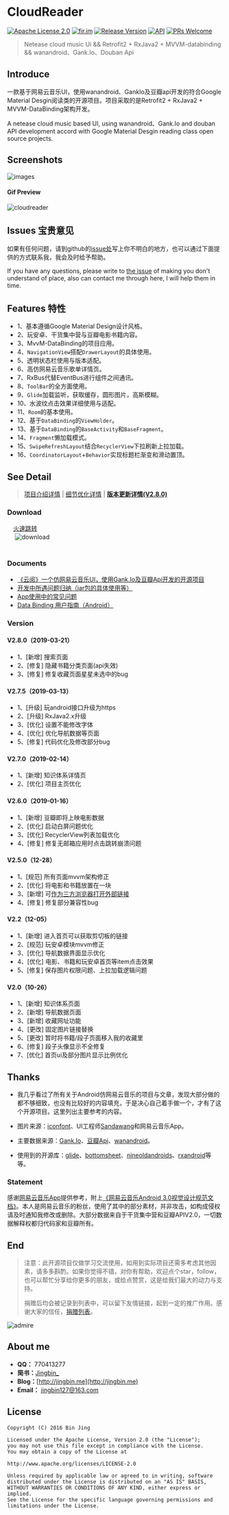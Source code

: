 # CloudReader

[![Apache License 2.0][1]][2]
[![fir.im][34]][35] 
[![Release Version][30]][31]
[![API][3]][4]
[![PRs Welcome][32]][33]

> Netease cloud music Ui && Retrofit2 + RxJava2 + MVVM-databinding && wanandroid、Gank.Io、Douban Api 


## Introduce
一款基于网易云音乐UI，使用wanandroid、GankIo及豆瓣api开发的符合Google Material Desgin阅读类的开源项目。项目采取的是Retrofit2 + RxJava2 + MVVM-DataBinding架构开发。

A netease cloud music based UI, using wanandroid、Gank.Io and douban API development accord with Google Material Desgin reading class open source projects.

## Screenshots
![images](https://github.com/youlookwhat/CloudReader/blob/master/file/images.png)
<!--<img width="173" height=“274” src="https://github.com/youlookwhat/CloudReader/blob/master/file/page_book_01.png"></img>
<img width="173" height=“274” src="https://github.com/youlookwhat/CloudReader/blob/master/file/page_gank_00.png"></img>
<img width="173" height=“274” src="https://github.com/youlookwhat/CloudReader/blob/master/file/page_movie_01.png"></img>
<img width="173" height=“274” src="https://github.com/youlookwhat/CloudReader/blob/master/file/page_menu_01.png"></img>
<img width="173" height=“274” src="https://github.com/youlookwhat/CloudReader/blob/master/file/page_movie_03.png"></img>-->

#### Gif Preview
![cloudreader](https://github.com/youlookwhat/CloudReader/blob/master/file/cloudreader.gif)

## Issues 宝贵意见
如果有任何问题，请到github的[issue处][21]写上你不明白的地方，也可以通过下面提供的方式联系我，我会及时给予帮助。

If you have any questions, please write to [the issue][21] of making you don't understand of place, also can contact me through here, I will help them in time.

## Features 特性
* 1、基本遵循Google Material Design设计风格。                                    
* 2、玩安卓、干货集中营与豆瓣电影书籍内容。                                    
* 3、MvvM-DataBinding的项目应用。                                    
* 4、``NavigationView``搭配``DrawerLayout``的具体使用。                                    
* 5、透明状态栏使用与版本适配。                                    
* 6、高仿网易云音乐歌单详情页。                                    
* 7、RxBus代替EventBus进行组件之间通讯。                                    
* 8、``ToolBar``的全方面使用。                                    
* 9、``Glide``加载监听，获取缓存，圆形图片，高斯模糊。                                    
* 10、水波纹点击效果详细使用与适配。                                    
* 11、``Room``的基本使用。
* 12、基于``DataBinding``的``ViewHolder``。                                    
* 13、基于``DataBinding``的``BaseActivity``和``BaseFragment``。                                    
* 14、``Fragment``懒加载模式。                                    
* 15、``SwipeRefreshLayout``结合``RecyclerView``下拉刷新上拉加载。                                    
* 16、``CoordinatorLayout``+``Behavior``实现标题栏渐变和滑动置顶。                                                                       


## See Detail
> [项目介绍详情](https://github.com/youlookwhat/CloudReader/blob/master/file/Introduction.md) | [细节优化详情](https://github.com/youlookwhat/CloudReader/wiki) | [**版本更新详情(V2.8.0)**](http://jingbin.me/2016/12/30/%E6%9B%B4%E6%96%B0%E6%97%A5%E5%BF%97-%E4%BA%91%E9%98%85/)

### Download
　[火速跳转](https://fir.im/cloudreader)  
　  ![download](https://github.com/youlookwhat/CloudReader/blob/master/file/download_200.png)                                  
　　<!--<img width="200" height=“200” src="https://github.com/youlookwhat/CloudReader/blob/master/file/download.png"></img>-->
　　
### Documents 
 - [《云阅》一个仿网易云音乐UI，使用Gank.Io及豆瓣Api开发的开源项目][23]
 - [开发中所遇问题归纳（jar包的具体使用等）][24]
 - [App使用中的常见问题][25]
 - [Data Binding 用户指南（Android）][26]
　

### Version
#### V2.8.0（2019-03-21）
 - 1、[新增] 搜索页面
 - 2、[修复] 隐藏书籍分类页面(api失效)
 - 3、[修复] 修复收藏页面星星未选中的bug

#### V2.7.5（2019-03-13）
 - 1、[升级] 玩android接口升级为https
 - 2、[升级] RxJava2.x升级
 - 3、[优化] 设置不能修改字体
 - 4、[优化] 优化导航数据等页面
 - 5、[修复] 代码优化及修改部分bug

#### V2.7.0（2019-02-14）
 - 1、[新增] 知识体系详情页
 - 2、[优化] 项目主页优化

#### V2.6.0（2019-01-16）
 - 1、[新增] 豆瓣即将上映电影数据
 - 2、[优化] 启动白屏问题优化
 - 3、[优化] RecyclerView列表加载优化
 - 4、[修复] 修复无邮箱应用时点击跳转崩溃问题

#### V2.5.0（12-28）
 - 1、[规范] 所有页面mvvm架构修正
 - 2、[优化] 将电影和书籍放置在一块
 - 3、[新增] 可[作为三方浏览器打开外部链接](https://www.jianshu.com/p/272bfb6c0779)
 - 4、[修复] 修复部分兼容性bug

#### V2.2（12-05）
 - 1、[新增] 进入首页可以获取剪切板的链接
 - 2、[规范] 玩安卓模块mvvm修正
 - 3、[优化] 导航数据界面显示优化
 - 4、[优化] 电影、书籍和玩安卓首页等item点击效果
 - 5、[修复] 保存图片权限问题、上拉加载逻辑问题

#### V2.0（10-26）
 - 1、[新增] 知识体系页面
 - 2、[新增] 导航数据页面
 - 3、[新增] 收藏网址功能
 - 4、[更改] 固定图片链接替换
 - 5、[更改] 暂时将书籍/段子页面移入我的收藏里
 - 6、[修复] 段子头像显示不全修复
 - 7、[优化] 首页ui及部分图片显示比例优化

<!-- 
#### V1.9.4（05-21）
 - 1、[修复] 修复干货订制点击“选择分类”崩溃的bug
 - 2、[新增] 干货订制页面长按item增加[水波纹扩散效果](https://jingbin.me/2018/05/20/Android%20%E6%B0%B4%E6%B3%A2%E7%BA%B9%E6%95%88%E6%9E%9C%E7%9A%84%E6%8E%A2%E7%A9%B6/)

#### V1.9.3（05-18）
 - 1、[新增] 玩安卓模块增加登录与收藏文章的功能
 - 2、[新增] 增加Room的使用
 - 3、[修复] 修复7.0以上系统主页显示错乱的bug
 - 4、[完善] 性能优化之[布局大幅优化](https://jingbin.me/2018/05/17/%E6%80%A7%E8%83%BD%E4%BC%98%E5%8C%96%E4%B9%8B%E5%B8%83%E5%B1%80%E4%BC%98%E5%8C%96%E8%AE%B0%E5%BD%95/)
 - 5、[完善] 完善体验修复若干bug

#### V1.9.2（05-06）
 - 1、[完善] 主页显示结构修改
 - 2、[修复] 去掉内涵段子数据
 - 3、[修复] 解决“项目主页”页面两个布局的问题
 - 4、[完善] 布局优化及解决部分bug

#### V1.9.1（02-27）
 - 1、[新增] 新增段子页面，长按条目可选择复制或分享

#### V1.9.0（02-08）
 - 1、首页大幅调整，增加进入玩安卓页面和Trending页面的入口
 - 2、新增鸿洋玩安卓模块(部分功能)
 - 3、优化WebView网页显示，解决大部分问题,[详细](https://github.com/youlookwhat/WebViewStudy)
 - 4、尽可能规范MvvM框架，后期会慢慢调整
 - 5、使用fir.im更新接口，完善更新功能

#### V1.8.3（11-14）
 - 1、[修复] 已选择分类退出App再次进入,type失效的问题
 - 2、[修复] 跳转B站视频显示网页错误的问题

#### V1.8.2（3-30）
 - 1、[修复] 首页轮播图显示异常问题
 - 2、[修复] 干货订制页，刷新内容到底无内容后切换到其他类别，无法上拉加载的情况

#### V1.8.1（3-7）
 - 1、[修复]修复首页有六个以上item时，图片显示不出的bug

#### V1.8.0（3-3）
 - 1、[新增] 侧边栏增加“**登录GitHub账号**”和“**退出应用**”功能
 - 2、[新增] WebView新增“**分享到**”、“**复制链接**”、“**打开链接**”功能
 - 3、[新增] 使其系统更改字体无效
 - 4、[改进] 网络请求更换成``retrofit 2.x``
 - 5、[改进] 首页轮播图更换显示链接
 - 6、[优化] 进入主界面动画优化
 - 7、[优化] 兼容至7.0、升级关联库和代码优化等

#### V1.5.0（1-29）
 - 1、**App体积大小从16M降到5.8M！**
 - 2、将App里固定的图片以移动到七牛。
 - 3、更改项目主页透明状态栏显示方式。
 - 4、更改每日推荐图片显示规则，使其不重复显示。
 - 5、更换过渡图图片。
 - 6、代码优化；删除多余资源。

#### V1.2.0（1-18）
 - 1、更改每日推荐逻辑，使其一定有数据
 - 2、干货集中营的item改为CardView展示
 - 3、代码优化

#### V1.1.0（1-15）

 - 1.书籍详情页面增加自定义元素共享切换动画，并可简单添加需要支持的详情页
 - 2.代码优化
 - 3.其他
　　
-->


## Thanks
 - 我几乎看过了所有关于Android仿网易云音乐的项目与文章，发现大部分做的都不够细致，也没有比较好的内容填充，于是决心自己着手做一个，才有了这个开源项目。这里列出主要参考的内容。
 
 - 图片来源：[iconfont][6]、UI工程师[Sandawang](https://github.com/Sandawang)和网易云音乐App。

 - 主要数据来源：[Gank.Io][9]、[豆瓣Api][10]、[wanandroid][27]。

 - 使用到的开源库：[glide][11]、[bottomsheet][12]、[nineoldandroids][13]、[rxandroid][14]等等。

 
### Statement
感谢[网易云音乐App](https://play.google.com/store/apps/details?id=com.netease.cloudmusic)提供参考，附上[《网易云音乐Android 3.0视觉设计规范文档》](http://www.25xt.com/appdesign/12385.html)。本人是网易云音乐的粉丝，使用了其中的部分素材，并非攻击，如构成侵权请及时通知我修改或删除。大部分数据来自于干货集中营和豆瓣APIV2.0，一切数据解释权都归代码家和豆瓣所有。
 
## End
> 注意：此开源项目仅做学习交流使用，如用到实际项目还需多考虑其他因素，请多多斟酌。如果你觉得不错，对你有帮助，欢迎点个star，follow，也可以帮忙分享给你更多的朋友，或给点赞赏，这是给我们最大的动力与支持。
> 
> 捐赠后均会被记录到列表中，可以留下友情链接，起到一定的推广作用。感谢大家的信任，[捐赠列表](https://github.com/youlookwhat/CloudReader/blob/master/file/admire.md)。

![admire](https://github.com/youlookwhat/CloudReader/blob/master/file/Wechat-admire_200.jpg)
<!--<img width="200" height=“200” src="https://github.com/youlookwhat/CloudReader/blob/master/file/Wechat-admire.jpeg"></img><img width="200" height=“200” src="https://github.com/youlookwhat/CloudReader/blob/master/file/qq_code.JPG"></img>-->

## About me
 - **QQ：** 770413277
 - **简书：**[Jingbin_](http://www.jianshu.com/users/e43c6e979831/latest_articles)
 - **Blog：**[http://jingbin.me](http://jingbin.me)
 - **Email：** jingbin127@163.com

## License
```
Copyright (C) 2016 Bin Jing

Licensed under the Apache License, Version 2.0 (the "License");
you may not use this file except in compliance with the License.
You may obtain a copy of the License at

http://www.apache.org/licenses/LICENSE-2.0

Unless required by applicable law or agreed to in writing, software
distributed under the License is distributed on an "AS IS" BASIS,
WITHOUT WARRANTIES OR CONDITIONS OF ANY KIND, either express or implied.
See the License for the specific language governing permissions and
limitations under the License.
```

[1]:https://img.shields.io/:license-apache-blue.svg
[2]:https://www.apache.org/licenses/LICENSE-2.0.html
[3]:https://img.shields.io/badge/API-19%2B-red.svg?style=flat
[4]:https://android-arsenal.com/api?level=19
[30]:https://img.shields.io/badge/release-2.8.0-red.svg
[31]:https://github.com/youlookwhat/CloudReader/releases
[32]:https://img.shields.io/badge/PRs-welcome-brightgreen.svg
[33]:https://github.com/youlookwhat/CloudReader/pulls
[34]:https://img.shields.io/badge/download-fir.im-blue.svg
[35]:https://fir.im/cloudreader

[5]:http://jingbin.me/2017/11/23/%E5%BC%80%E5%8F%91%E4%B8%AD%E6%89%80%E9%81%87%E9%97%AE%E9%A2%98%E5%BD%92%E7%BA%B3/
[6]:http://www.iconfont.cn/plus
[7]:https://github.com/GiitSmile/ImitateNetEasyCloud
[8]:https://github.com/forezp/banya
[9]:https://gank.io/api
[10]:https://developers.douban.com/wiki/?title=terms
[11]:https://github.com/bumptech/glide
[12]:https://github.com/Flipboard/bottomsheet
[13]:https://github.com/JakeWharton/NineOldAndroids
[14]:https://github.com/ReactiveX/RxAndroid
[15]:https://github.com/daimajia
[16]:https://github.com/hongyangAndroid
[17]:https://github.com/drakeet
[18]:https://github.com/yang747046912

[21]:https://github.com/youlookwhat/CloudReader/issues

[23]:http://www.jianshu.com/p/69a229fb6e1d
[24]:http://jingbin.me/2017/11/23/%E5%BC%80%E5%8F%91%E4%B8%AD%E6%89%80%E9%81%87%E9%97%AE%E9%A2%98%E5%BD%92%E7%BA%B3/
[25]:http://jingbin.me/2016/12/25/%E5%B8%B8%E8%A7%81%E9%97%AE%E9%A2%98-%E4%BA%91%E9%98%85/
[26]:https://segmentfault.com/a/1190000002876984#articleHeader21
[27]:http://www.wanandroid.com/index